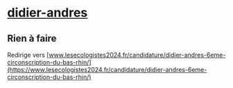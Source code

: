 # [didier-andres](https://nouveau-front-populaire-legislatives-2024.fr/didier-andres)

## Rien à faire
Redirige vers [www.lesecologistes2024.fr/candidature/didier-andres-6eme-circonscription-du-bas-rhin/](https://www.lesecologistes2024.fr/candidature/didier-andres-6eme-circonscription-du-bas-rhin/)